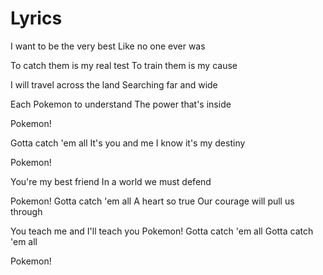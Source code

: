 # Lyrics
I want to be the very best
Like no one ever was

To catch them is my real test
To train them is my cause

I will travel across the land
Searching far and wide

Each Pokemon to understand
The power that's inside

Pokemon!

Gotta catch 'em all
It's you and me
I know it's my destiny

Pokemon!

You're my best friend
In a world we must defend

Pokemon!
Gotta catch 'em all
A heart so true
Our courage will pull us through

You teach me and I'll teach you
Pokemon!
Gotta catch 'em all
Gotta catch 'em all

Pokemon!
